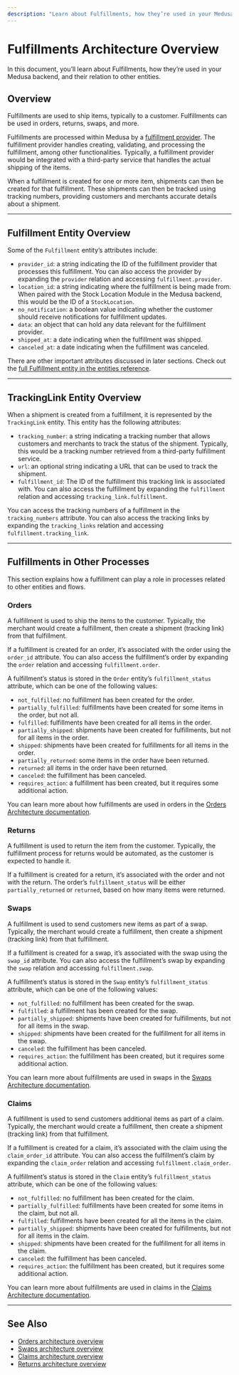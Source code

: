 ```yaml
---
description: "Learn about Fulfillments, how they’re used in your Medusa backend, and their relation to other entities."
---
```


# Fulfillments Architecture Overview

In this document, you’ll learn about Fulfillments, how they’re used in your Medusa backend, and their relation to other entities.

## Overview

Fulfillments are used to ship items, typically to a customer. Fulfillments can be used in orders, returns, swaps, and more.

Fulfillments are processed within Medusa by a [fulfillment provider](../../references/fulfillment_service/classes/fulfillment_service.AbstractFulfillmentService.mdx). The fulfillment provider handles creating, validating, and processing the fulfillment, among other functionalities. Typically, a fulfillment provider would be integrated with a third-party service that handles the actual shipping of the items.

When a fulfillment is created for one or more item, shipments can then be created for that fulfillment. These shipments can then be tracked using tracking numbers, providing customers and merchants accurate details about a shipment.

---

## Fulfillment Entity Overview

Some of the `Fulfillment` entity’s attributes include:

- `provider_id`: a string indicating the ID of the fulfillment provider that processes this fulfillment. You can also access the provider by expanding the `provider` relation and accessing `fulfillment.provider`.
- `location_id`: a string indicating where the fulfillment is being made from. When paired with the Stock Location Module in the Medusa backend, this would be the ID of a `StockLocation`.
- `no_notification`: a boolean value indicating whether the customer should receive notifications for fulfillment updates.
- `data`: an object that can hold any data relevant for the fulfillment provider.
- `shipped_at`: a date indicating when the fulfillment was shipped.
- `canceled_at`: a date indicating when the fulfillment was canceled.

There are other important attributes discussed in later sections. Check out the [full Fulfillment entity in the entities reference](../../references/entities/classes/entities.Fulfillment.mdx).

---

## TrackingLink Entity Overview

When a shipment is created from a fulfillment, it is represented by the `TrackingLink` entity. This entity has the following attributes:

- `tracking_number`: a string indicating a tracking number that allows customers and merchants to track the status of the shipment. Typically, this would be a tracking number retrieved from a third-party fulfillment service.
- `url`: an optional string indicating a URL that can be used to track the shipment.
- `fulfillment_id`: The ID of the fulfillment this tracking link is associated with. You can also access the fulfillment by expanding the `fulfillment` relation and accessing `tracking_link.fulfillment`.

You can access the tracking numbers of a fulfillment in the `tracking_numbers` attribute. You can also access the tracking links by expanding the `tracking_links` relation and accessing `fulfillment.tracking_link`.

---

## Fulfillments in Other Processes

This section explains how a fulfillment can play a role in processes related to other entities and flows.

### Orders

A fulfillment is used to ship the items to the customer. Typically, the merchant would create a fulfillment, then create a shipment (tracking link) from that fulfillment.

If a fulfillment is created for an order, it’s associated with the order using the `order_id` attribute. You can also access the fulfillment’s order by expanding the `order` relation and accessing `fulfillment.order`.

A fulfillment’s status is stored in the `Order` entity’s `fulfillment_status` attribute, which can be one of the following values:

- `not_fulfilled`: no fulfillment has been created for the order.
- `partially_fulfilled`: fulfillments have been created for some items in the order, but not all.
- `fulfilled`: fulfillments have been created for all items in the order.
- `partially_shipped`: shipments have been created for fulfillments, but not for all items in the order.
- `shipped`: shipments have been created for fulfillments for all items in the order.
- `partially_returned`: some items in the order have been returned.
- `returned`: all items in the order have been returned.
- `canceled`: the fulfillment has been canceled.
- `requires_action`: a fulfillment has been created, but it requires some additional action.

You can learn more about how fulfillments are used in orders in the [Orders Architecture documentation](./orders.md#fulfillments-in-orders).

### Returns

A fulfillment is used to return the item from the customer. Typically, the fulfillment process for returns would be automated, as the customer is expected to handle it.

If a fulfillment is created for a return, it’s associated with the order and not with the return. The order’s `fulfillment_status` will be either `partially_returned` or `returned`, based on how many items were returned.

### Swaps

A fulfillment is used to send customers new items as part of a swap. Typically, the merchant would create a fulfillment, then create a shipment (tracking link) from that fulfillment.

If a fulfillment is created for a swap, it’s associated with the swap using the `swap_id` attribute. You can also access the fulfillment’s swap by expanding the `swap` relation and accessing `fulfillment.swap`.

A fulfillment’s status is stored in the `Swap` entity’s `fulfillment_status` attribute, which can be one of the following values:

- `not_fulfilled`: no fulfillment has been created for the swap.
- `fulfilled`: a fulfillment has been created for the swap.
- `partially_shipped`: shipments have been created for fulfillments, but not for all items in the swap.
- `shipped`: shipments have been created for the fulfillment for all items in the swap.
- `canceled`: the fulfillment has been canceled.
- `requires_action`: the fulfillment has been created, but it requires some additional action.

You can learn more about fulfillments are used in swaps in the [Swaps Architecture documentation](./swaps.md#handling-swap-fulfillment).

### Claims

A fulfillment is used to send customers additional items as part of a claim. Typically, the merchant would create a fulfillment, then create a shipment (tracking link) from that fulfillment.

If a fulfillment is created for a claim, it’s associated with the claim using the `claim_order_id` attribute. You can also access the fulfillment’s claim by expanding the `claim_order` relation and accessing `fulfillment.claim_order`.

A fulfillment’s status is stored in the `Claim` entity’s `fulfillment_status` attribute, which can be one of the following values:

- `not_fulfilled`: no fulfillment has been created for the claim.
- `partially_fulfilled`: fulfillments have been created for some items in the claim, but not all.
- `fulfilled`: fulfillments have been created for all the items in the claim.
- `partially_shipped`: shipments have been created for fulfillments, but not for all items in the claim.
- `shipped`: shipments have been created for the fulfillment for all items in the claim.
- `canceled`: the fulfillment has been canceled.
- `requires_action`: the fulfillment has been created, but it requires some additional action.

You can learn more about fulfillments are used in claims in the [Claims Architecture documentation](./claims.md#fulfill-a-claim).

---

## See Also

- [Orders architecture overview](./orders.md)
- [Swaps architecture overview](./swaps.md)
- [Claims architecture overview](./claims.md)
- [Returns architecture overview](./returns.md)
